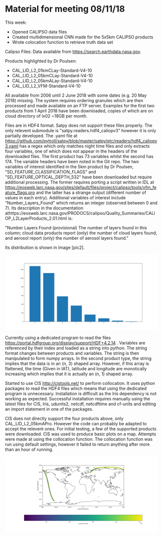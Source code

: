 # Material for meeting 08/11/18

This week: 
* Opened CALIPSO data files
* Created multidimensional CNN made for the 5x5km CALIPSO products 
* Wrote colocation function to retrieve truth data set 

Calipso Files:
Data available from https://search.earthdata.nasa.gov.

Products highlighted by Dr Poulsen:

* CAL_LID_L2_01kmCLay-Standard-V4-10
* CAL_LID_L2_05kmCLay-Standard-V4-10
* CAL_LID_L2_05kmALay-Standard-V4-10
* CAL_LID_L2_VFM-Standard-V4-10

All available from 2006 until 2 June 2018 with some dates (e.g. 20 May 2018) missing. The system requires ordering granules which are then processed and made available on an FTP server. Examples for the first two products from 1 April 2018 have been downloaded, copies of which are on cloud directory of lx02 ~18GB per month.

Files are in HDF4 format. Satpy does not support these files properly. The only relevent submodule is "satpy.readers.hdf4_caliopv3" however it is only partially developed. The .yaml file at https://github.com/pytroll/satpy/blob/master/satpy/etc/readers/hdf4_caliopv3.yaml has a regex which only matches night time files and only extracts four variables, one of which does not appear in the headers of the downloaded files. The first product has 73 variables whilst the second has 174. The variable headers have been noted in the Git repo. The two variables of interest identified in the 5km product by Dr Poulsen, "SD_FEATURE_CLASSIFICATION_FLAGS" and "SD_FEATURE_OPTICAL_DEPTH_532" have been downloaded but require additional processing. The former requires porting a script written in IDL at https://eosweb.larc.nasa.gov/sites/default/files/project/calipso/tools/vfm_feature_flags.pro and the latter has a strange output (different number of values in each entry). Additional variables of interest include "Number_Layers_Found" which returns an integer (observed between 0 and 7). Its description in the documentation athttps://eosweb.larc.nasa.gov/PRODOCS/calipso/Quality_Summaries/CALIOP_L2LayerProducts_2.01.html is:

"Number Layers Found (provisional)
The number of layers found in this column; cloud data products report (only) the number of cloud layers found, and aerosol report
(only) the number of aerosol layers found."

Its distribution is shown in Image [pic2].

![pic2](/Images/NumLayers.png)

Currently using a dedicated program to read the files https://portal.hdfgroup.org/display/support/HDF+4.2.14 . Variables are referenced by their index and loaded as a string into python. The string format changes between products and variables. The string is then manipulated to form numpy arrays. In the second product type, the string implies that the data is in an (n, 3) shaped array. However, if this array is flattened, the time (Given in IAT), latitude and longitude are monotically increasing which implies that it is actually an (n, 1) shaped array.

Started to use CIS http://cistools.net/ to perform collocation. It uses python packages to read the HDF4 files which means that using the dedicated program is unnecessary. Installation is difficult as the Iris dependency is not working as expected. Successful installation requires manually using the latest files for CIS, Iris, udunits2, netcdf, netcdftime and cf-units and editing an import statement in one of the packages. 

CIS does not directly support the four products above, only CAL_LID_L2_05kmAPro. However the code can probably be adapted to accept the relevent ones. For initial testing, a few of the supported products were downloaded. CIS was used to produce basic plots on a map. Attempts were made at using the collocation function. The collocation function was run using default settings, however it failed to return anything after more than an hour of running.

![pic1](/Images/CISOUT1.png)
